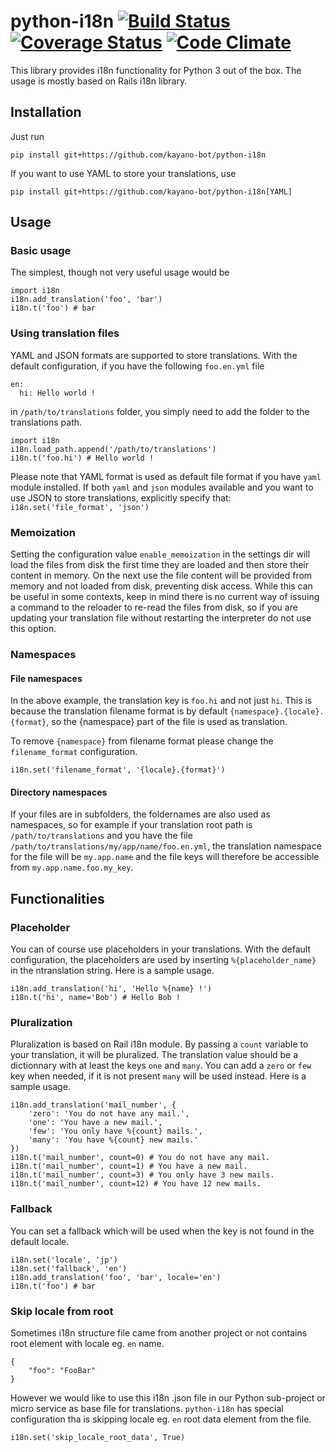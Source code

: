# python-i18n [![Build Status](https://travis-ci.org/danhper/python-i18n.png?branch=master)](https://travis-ci.org/danhper/python-i18n) [![Coverage Status](https://coveralls.io/repos/github/danhper/python-i18n/badge.svg?branch=master)](https://coveralls.io/github/danhper/python-i18n?branch=master) [![Code Climate](https://codeclimate.com/github/danhper/python-i18n/badges/gpa.svg)](https://codeclimate.com/github/danhper/python-i18n)


This library provides i18n functionality for Python 3 out of the box. The usage is mostly based on Rails i18n library.

## Installation

Just run

    pip install git+https://github.com/kayano-bot/python-i18n

If you want to use YAML to store your translations, use

    pip install git+https://github.com/kayano-bot/python-i18n[YAML]

## Usage
### Basic usage

The simplest, though not very useful usage would be

    import i18n
    i18n.add_translation('foo', 'bar')
    i18n.t('foo') # bar

### Using translation files

YAML and JSON formats are supported to store translations. With the default configuration, if you have the following `foo.en.yml` file

    en:
      hi: Hello world !

in `/path/to/translations` folder, you simply need to add the folder to the translations path.

    import i18n
    i18n.load_path.append('/path/to/translations')
    i18n.t('foo.hi') # Hello world !

Please note that YAML format is used as default file format if you have `yaml` module installed.
If both `yaml` and `json` modules available and you want to use JSON to store translations, explicitly specify that: `i18n.set('file_format', 'json')`

### Memoization

Setting the configuration value `enable_memoization` in the settings dir will load the files from disk the first time they
are loaded and then store their content in memory. On the next use the file content will be provided from memory and not
loaded from disk, preventing disk access. While this can be useful in some contexts, keep in mind there is no current way of
issuing a command to the reloader to re-read the files from disk, so if you are updating your translation file without restarting
the interpreter do not use this option.
 
### Namespaces

#### File namespaces
In the above example, the translation key is `foo.hi` and not just `hi`. This is because the translation filename format is by default `{namespace}.{locale}.{format}`, so the {namespace} part of the file is used as translation.

To remove `{namespace}` from filename format please change the `filename_format` configuration.

    i18n.set('filename_format', '{locale}.{format}')
            
#### Directory namespaces
If your files are in subfolders, the foldernames are also used as namespaces, so for example if your translation root path is `/path/to/translations` and you have the file `/path/to/translations/my/app/name/foo.en.yml`, the translation namespace for the file will be `my.app.name` and the file keys will therefore be accessible from `my.app.name.foo.my_key`.

## Functionalities
### Placeholder

You can of course use placeholders in your translations. With the default configuration, the placeholders are used by inserting `%{placeholder_name}` in the ntranslation string. Here is a sample usage.

    i18n.add_translation('hi', 'Hello %{name} !')
    i18n.t('hi', name='Bob') # Hello Bob !

### Pluralization

Pluralization is based on Rail i18n module. By passing a `count` variable to your translation, it will be pluralized. The translation value should be a dictionnary with at least the keys `one` and `many`. You can add a `zero` or `few` key when needed, if it is not present `many` will be used instead. Here is a sample usage.

    i18n.add_translation('mail_number', {
        'zero': 'You do not have any mail.',
        'one': 'You have a new mail.',
        'few': 'You only have %{count} mails.',
        'many': 'You have %{count} new mails.'
    })
    i18n.t('mail_number', count=0) # You do not have any mail.
    i18n.t('mail_number', count=1) # You have a new mail.
    i18n.t('mail_number', count=3) # You only have 3 new mails.
    i18n.t('mail_number', count=12) # You have 12 new mails.

### Fallback

You can set a fallback which will be used when the key is not found in the default locale.

    i18n.set('locale', 'jp')
    i18n.set('fallback', 'en')
    i18n.add_translation('foo', 'bar', locale='en')
    i18n.t('foo') # bar
    
### Skip locale from root
Sometimes i18n structure file came from another project or not contains root element with locale eg. `en` name.

    {
        "foo": "FooBar"
    }

However we would like to use this i18n .json file in our Python sub-project or micro service as base file for translations.
`python-i18n` has special configuration tha is skipping locale eg. `en` root data element from the file.

    i18n.set('skip_locale_root_data', True)


